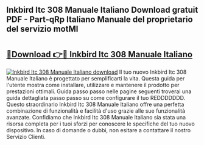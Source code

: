 ## Inkbird Itc 308 Manuale Italiano Download gratuit PDF - Part-qRp Italiano Manuale del proprietario del servizio motMI

# <h2><a href="http://dfgzgq8.blite.top/?on=Inkbird+Itc+308+Manuale+Italiano">🔗Download 👉🔴 Inkbird Itc 308 Manuale Italiano</a></h2>

[![Inkbird Itc 308 Manuale Italiano download](https://i.imgur.com/lujVjoI.png)](http://dfgzgq8.blite.top/?on=Inkbird+Itc+308+Manuale+Italiano)
Il tuo nuovo Inkbird Itc 308 Manuale Italiano è progettato per semplificarti la vita. Questa guida per l'utente mostra come installare, utilizzare e mantenere il prodotto per prestazioni ottimali. Guida passo passo nelle pagine seguenti troverai una guida dettagliata passo passo su come configurare il tuo REDDDDDDD. Questo straordinario Inkbird Itc 308 Manuale Italiano offre una perfetta combinazione di funzionalità e facilità d'uso grazie alle sue funzionalità avanzate. Confidiamo che Inkbird Itc 308 Manuale Italiano sia stata una risorsa completa per i tuoi sforzi per conoscere le specifiche del tuo nuovo dispositivo. In caso di domande o dubbi, non esitare a contattare il nostro Servizio Clienti.
